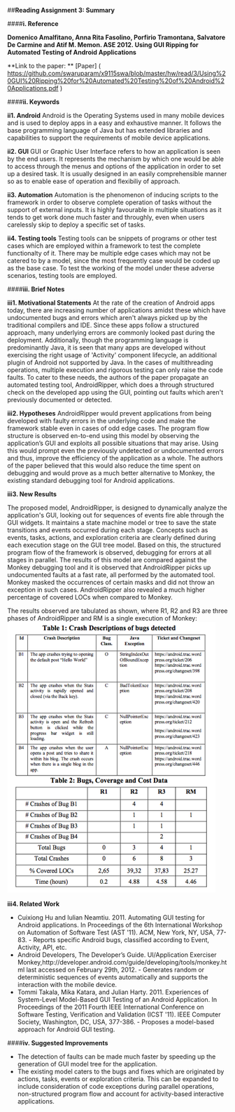 ##**Reading Assignment 3: Summary**


####**i. Reference**

**Domenico Amalfitano, Anna Rita Fasolino, Porfirio Tramontana, Salvatore De Carmine and Atif M. Memon. ASE 2012. Using GUI Ripping for Automated Testing of Android Applications**

**Link to the paper: ** [Paper] ( https://github.com/swaruparam/x9115swa/blob/master/hw/read/3/Using%20GUI%20Ripping%20for%20Automated%20Testing%20of%20Android%20Applications.pdf )


####**ii. Keywords**

**ii1. Android** 
Android is the Operating Systems used in many mobile devices and is used to deploy apps in a easy and exhaustive manner. It follows the base programming language of Java but has extended libraries and capabilities to support the requirements of mobile device applications.

**ii2. GUI**
GUI or Graphic User Interface refers to how an application is seen by the end users. It represents the mechanism by which one would be able to access through the menus and options of the application in order to set up a desired task. It is usually designed in an easily comprehensible manner so as to enable ease of operation and flexibiliy of approach.

**ii3. Automation**
Automation is the phenomenon of inducing scripts to the framework in order to observe complete operation of tasks without the support of external inputs. It is highly favourable in multiple situations as it tends to get work done much faster and throughly, even when users carelessly skip to deploy a specific set of tasks. 

**ii4. Testing tools**
Testing tools can be snippets of programs or other test cases which are employed within a framework to test the complete functionalty of it. There may be multiple edge cases which may not be catered to by a model, since the most frequently case would be coded up as the base case. To test the working of the model under these adverse scenarios, testing tools are employed.

####**iii. Brief Notes**

**iii1. Motivational Statements**
At the rate of the creation of Android apps today, there are increasing number of applications amidst these which have undocumented bugs and errors which aren't always picked up by the traditional compilers and IDE. Since these apps follow a structured approach, many underlying errors are commonly looked past during the deployment. Additionally, though the programming language is predominantly Java, it is seen that many apps are developed without exercising the right usage of 'Activity' component lifecycle, an additional plugin of Android not supported by Java. In the cases of multithreading operations, multiple execution and rigorous testing can only raise the code faults. To cater to these needs, the authors of the paper propagate an automated testing tool, AndroidRipper, which does a through structured check on the developed app using the GUI, pointing out faults which aren't previously documented or detected.

**iii2. Hypotheses**
AndroidRipper would prevent applications from being developed with faulty errors in the underlying code and make the framework stable even in cases of odd edge cases. The program flow structure is observed en-to-end using this model by observing the application’s GUI and exploits all possible situations that may arise. Using this would prompt even the previously undetected or undocumented errors and thus, improve the efficiency of the application as a whole. The authors of the paper believed that this would also reduce the time spent on debugging and would prove as a much better alternative to Monkey, the existing standard debugging tool for Android applications. 

**iii3. New Results**

The proposed model, AndroidRipper, is designed to dynamically analyze the application's GUI, looking out for sequences of events fire able through the GUI widgets. It maintains a state machine model or tree to save the state transitions and events occurred during each stage. Concepts such as events, tasks, actions, and exploration criteria are clearly defined during each execution stage on the GUI tree model. Based on this, the structured program flow of the framework is observed, debugging for errors at all stages in parallel. The results of this model are compared against the Monkey debugging tool and it is observed that AndroidRipper picks up undocumented faults at a fast rate, all performed by the automated tool. Monkey masked the occurrences of certain masks and did not throw an exception in such cases. AndroidRipper also revealed a much higher percentage of covered LOCs when compared to Monkey.

The results observed are tabulated as shown, where R1, R2 and R3 are three phases of AndroidRipper and RM is a single execution of Monkey:
![new_results](new_results.png)

**iii4. Related Work**

<ul>
<li> Cuixiong Hu and Iulian Neamtiu. 2011. Automating GUI testing for Android applications. In Proceedings of the 6th International Workshop on Automation of Software Test (AST '11). ACM, New York, NY, USA, 77-83. - Reports specific Android bugs, classified according to Event, Activity, API, etc. </li> 

<li> Android Developers, The Developer’s Guide. UI/Application Exerciser Monkey,http://developer.android.com/guide/developing/tools/monkey.html last accessed on February 29th, 2012. - Generates random or deterministic sequences of events automatically and supports the interaction with the mobile device. </li> 

<li> Tommi Takala, Mika Katara, and Julian Harty. 2011. Experiences of System-Level Model-Based GUI Testing of an Android Application. In Proceedings of the 2011 Fourth IEEE International Conference on Software Testing, Verification and Validation (ICST '11). IEEE Computer Society, Washington, DC, USA, 377-386. - Proposes a model-based approach for Android GUI testing.  </li>

</ul>


####**iv. Suggested Improvements**

<ul>
<li> The detection of faults can be made much faster by speeding up the generation of GUI model tree for the application. </li>

<li> The existing model caters to the bugs and fixes which are originated by actions, tasks, events or exploration criteria. This can be expanded to include consideration of code exceptions during parallel operations, non-structured program flow and account for activity-based interactive applications. </li>

</ul>